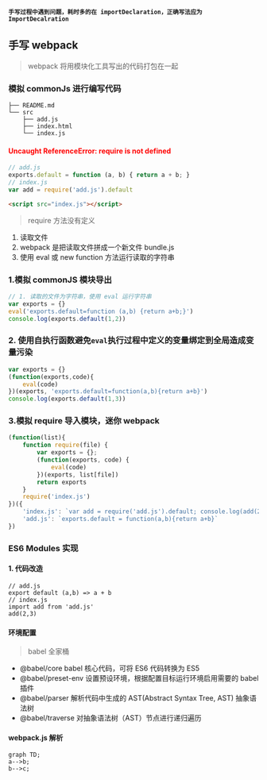 
**`手写过程中遇到问题，耗时多的在 importDeclaration，正确写法应为 ImportDecalration`**

## 手写 webpack
> webpack 将用模块化工具写出的代码打包在一起

### 模拟 commonJs 进行编写代码
```
├── README.md
└── src
    ├── add.js
    ├── index.html
    └── index.js
```

#### <font color="red">Uncaught ReferenceError: require is not defined</font>
```javascript
// add.js
exports.default = function (a, b) { return a + b; }
// index.js
var add = require('add.js').default
```
```html
<script src="index.js"></script>
```
> require 方法没有定义

1. 读取文件
2. webpack 是把读取文件拼成一个新文件  bundle.js
3. 使用 eval 或 new function 方法运行读取的字符串

### 1.模拟 commonJS 模块导出
```javascript
// 1. 读取的文件为字符串，使用 eval 运行字符串
var exports = {}
eval('exports.default=function (a,b) {return a+b;}')
console.log(exports.default(1,2))
```

### 2. 使用自执行函数避免`eval`执行过程中定义的变量绑定到全局造成变量污染
```javascript
var exports = {}
(function(exports,code){
    eval(code)
})(exports, 'exports.default=function(a,b){return a+b}')
console.log(exports.default(1,3))
```

### 3.模拟 require 导入模块，迷你 webpack
```javascript
(function(list){
    function require(file) {
        var exports = {};
        (function(exports, code) {
            eval(code)
        })(exports, list[file])
        return exports
    }
    require('index.js')
})({
    'index.js': `var add = require('add.js').default; console.log(add(2,3))`,
    'add.js': `exports.default = function(a,b){return a+b}`
})
```

### ES6 Modules 实现
#### 1. 代码改造
```
// add.js
export default (a,b) => a + b
// index.js
import add from 'add.js'
add(2,3)
```
#### 环境配置
> babel 全家桶
*   @babel/core babel 核心代码，可将 ES6 代码转换为 ES5
*   @babel/preset-env 设置预设环境，根据配置目标运行环境启用需要的 babel 插件
*   @babel/parser 解析代码中生成的 AST(Abstract Syntax Tree, AST) 抽象语法树
*   @babel/traverse 对抽象语法树（AST）节点进行递归遍历

#### webpack.js 解析
```mermaid
graph TD;
a-->b;
b-->c;
```
